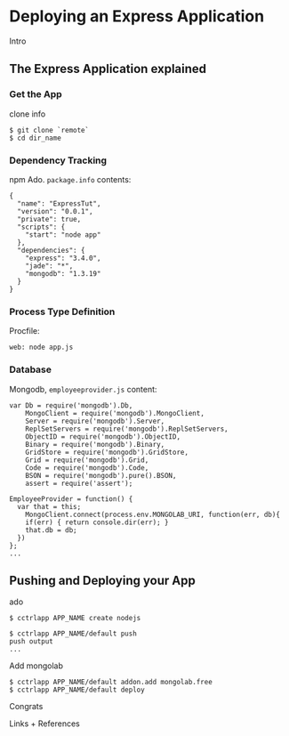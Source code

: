 # Deploying an Express Application

Intro

## The Express Application explained

### Get the App

clone info
~~~
$ git clone `remote`
$ cd dir_name
~~~

### Dependency Tracking

npm Ado. `package.info` contents:
~~~
{
  "name": "ExpressTut",
  "version": "0.0.1",
  "private": true,
  "scripts": {
    "start": "node app"
  },
  "dependencies": {
    "express": "3.4.0",
    "jade": "*",
    "mongodb": "1.3.19"
  }
}
~~~

### Process Type Definition

Procfile:
~~~
web: node app.js
~~~

### Database

Mongodb, `employeeprovider.js` content:
~~~
var Db = require('mongodb').Db,
    MongoClient = require('mongodb').MongoClient,
    Server = require('mongodb').Server,
    ReplSetServers = require('mongodb').ReplSetServers,
    ObjectID = require('mongodb').ObjectID,
    Binary = require('mongodb').Binary,
    GridStore = require('mongodb').GridStore,
    Grid = require('mongodb').Grid,
    Code = require('mongodb').Code,
    BSON = require('mongodb').pure().BSON,
    assert = require('assert');

EmployeeProvider = function() {
  var that = this;
    MongoClient.connect(process.env.MONGOLAB_URI, function(err, db){
    if(err) { return console.dir(err); }
    that.db = db;
  })
};
...
~~~

## Pushing and Deploying your App

ado

~~~
$ cctrlapp APP_NAME create nodejs
~~~

~~~
$ cctrlapp APP_NAME/default push
push output
...

~~~

Add mongolab
~~~
$ cctrlapp APP_NAME/default addon.add mongolab.free
$ cctrlapp APP_NAME/default deploy
~~~

Congrats

Links + References

